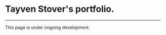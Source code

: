 <style>
    font-family: Verdana;
</style>

<h1>Tayven Stover's portfolio.</h1>
<hr>
<p>This page is under ongoing development.</p>